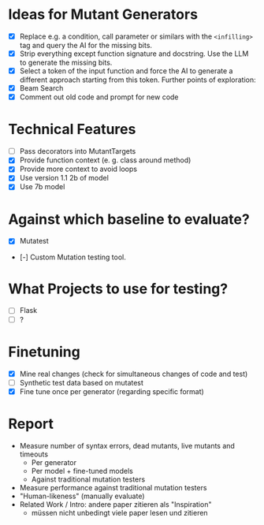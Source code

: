 # Ideas for Mutant Generators

- [x] Replace e.g. a condition, call parameter or similars with the `<infilling>` tag and query the AI for the missing bits.
- [x] Strip everything except function signature and docstring. Use the LLM to generate the missing bits.
- [x] Select a token of the input function and force the AI to generate a different approach starting from this token. Further points of exploration:
- [x] Beam Search
- [x] Comment out old code and prompt for new code

# Technical Features

- [ ] Pass decorators into MutantTargets
- [x] Provide function context (e. g. class around method)
- [x] Provide more context to avoid loops
- [x] Use version 1.1 2b of model
- [x] Use 7b model

# Against which baseline to evaluate?

- [x] Mutatest
- [-] Custom Mutation testing tool.

# What Projects to use for testing?

- [ ] Flask
- [ ] ?

# Finetuning

- [x] Mine real changes (check for simultaneous changes of code and test)
- [ ] Synthetic test data based on mutatest
- [x] Fine tune once per generator (regarding specific format)

# Report

- Measure number of syntax errors, dead mutants, live mutants and timeouts
  - Per generator
  - Per model + fine-tuned models
  - Against traditional mutation testers
- Measure performance against traditional mutation testers
- "Human-likeness" (manually evaluate)
- Related Work / Intro: andere paper zitieren als "Inspiration"
  - müssen nicht unbedingt viele paper lesen und zitieren
